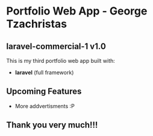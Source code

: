 # Portfolio Web App - George Tzachristas
## laravel-commercial-1 v1.0
This is my third portfolio web app built with:  
- **laravel** (full framework)  

## Upcoming Features
- More addvertisments :P


## Thank you very much!!!